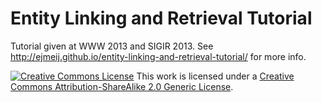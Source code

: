 Entity Linking and Retrieval Tutorial
=====================================

Tutorial given at WWW 2013 and SIGIR 2013. See http://ejmeij.github.io/entity-linking-and-retrieval-tutorial/ for more info. 

[![Creative Commons License](http://i.creativecommons.org/l/by-sa/2.0/88x31.png)](http://creativecommons.org/licenses/by-sa/2.0/)
This work is licensed under a [Creative Commons Attribution-ShareAlike 2.0 Generic License](http://creativecommons.org/licenses/by-sa/2.0/).
